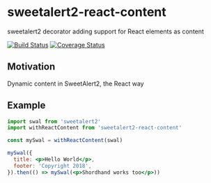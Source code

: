 # sweetalert2-react-content
sweetalert2 decorator adding support for React elements as content

[![Build Status](https://travis-ci.org/zenflow/sweetalert2-react-content.svg?branch=master)](https://travis-ci.org/zenflow/sweetalert2-react-content)
[![Coverage Status](https://coveralls.io/repos/github/zenflow/sweetalert2-react-content/badge.svg?branch=master)](https://coveralls.io/github/zenflow/sweetalert2-react-content?branch=master)

## Motivation

Dynamic content in SweetAlert2, the React way

## Example

```jsx
import swal from 'sweetalert2'
import withReactContent from 'sweetalert2-react-content'

const mySwal = withReactContent(swal)

mySwal({
  title: <p>Hello World</p>,
  footer: 'Copyright 2018',
}).then(() => mySwal(<p>Shordhand works too</p>))
```
